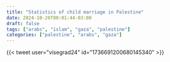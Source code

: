 ```yaml
---
title: "Statistics of child marriage in Palestine"
date: 2024-10-26T00:01:44-03:00
draft: false
tags: ["arabs", "islam", "gaza", "palestine"]
categories: ["palestine", "arabs", "gaza"]
---
```


{{< tweet user="visegrad24" id="1736691200680145340" >}}
